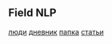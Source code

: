 ## Field NLP
[люди](https://docs.google.com/spreadsheets/d/1pR2K_PWJXRUg0o1_-WYtp1NSiFk8ZwTpx6TMQYyk4sw/edit?usp=sharing)
[дневник](https://docs.google.com/document/d/1QQcIDRANClqWJLela_BexcFAbiWT_TvUrfP2rL5ID1A/edit?usp=sharing)
[папка](https://drive.google.com/drive/folders/1Sjy6FSdMWwKBImeT9v2mu0L0IFMuCon8?usp=sharing)
[статьи]()
